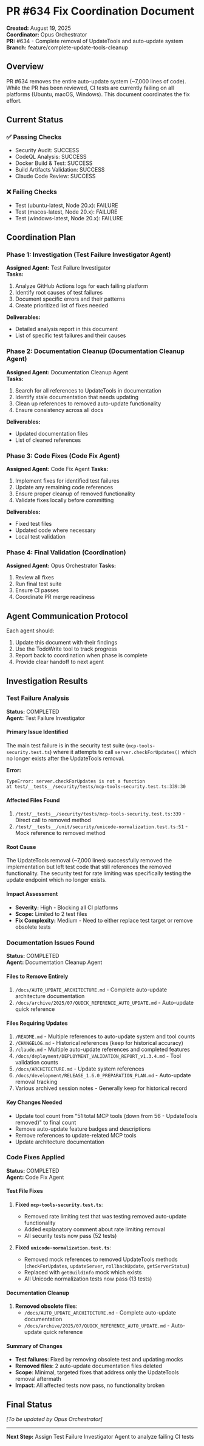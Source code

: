 # PR #634 Fix Coordination Document

**Created:** August 19, 2025  
**Coordinator:** Opus Orchestrator  
**PR:** #634 - Complete removal of UpdateTools and auto-update system  
**Branch:** feature/complete-update-tools-cleanup  

## Overview

PR #634 removes the entire auto-update system (~7,000 lines of code). While the PR has been reviewed, CI tests are currently failing on all platforms (Ubuntu, macOS, Windows). This document coordinates the fix effort.

## Current Status

### ✅ Passing Checks
- Security Audit: SUCCESS
- CodeQL Analysis: SUCCESS  
- Docker Build & Test: SUCCESS
- Build Artifacts Validation: SUCCESS
- Claude Code Review: SUCCESS

### ❌ Failing Checks
- Test (ubuntu-latest, Node 20.x): FAILURE
- Test (macos-latest, Node 20.x): FAILURE  
- Test (windows-latest, Node 20.x): FAILURE

## Coordination Plan

### Phase 1: Investigation (Test Failure Investigator Agent)
**Assigned Agent:** Test Failure Investigator  
**Tasks:**
1. Analyze GitHub Actions logs for each failing platform
2. Identify root causes of test failures
3. Document specific errors and their patterns
4. Create prioritized list of fixes needed

**Deliverables:**
- Detailed analysis report in this document
- List of specific test failures and their causes

### Phase 2: Documentation Cleanup (Documentation Cleanup Agent)
**Assigned Agent:** Documentation Cleanup Agent  
**Tasks:**
1. Search for all references to UpdateTools in documentation
2. Identify stale documentation that needs updating
3. Clean up references to removed auto-update functionality
4. Ensure consistency across all docs

**Deliverables:**
- Updated documentation files
- List of cleaned references

### Phase 3: Code Fixes (Code Fix Agent)  
**Assigned Agent:** Code Fix Agent
**Tasks:**
1. Implement fixes for identified test failures
2. Update any remaining code references
3. Ensure proper cleanup of removed functionality
4. Validate fixes locally before committing

**Deliverables:**
- Fixed test files
- Updated code where necessary
- Local test validation

### Phase 4: Final Validation (Coordination)
**Assigned Agent:** Opus Orchestrator
**Tasks:**
1. Review all fixes
2. Run final test suite
3. Ensure CI passes
4. Coordinate PR merge readiness

## Agent Communication Protocol

Each agent should:
1. Update this document with their findings
2. Use the TodoWrite tool to track progress
3. Report back to coordination when phase is complete
4. Provide clear handoff to next agent

## Investigation Results

### Test Failure Analysis
**Status:** COMPLETED  
**Agent:** Test Failure Investigator  

#### Primary Issue Identified
The main test failure is in the security test suite (`mcp-tools-security.test.ts`) where it attempts to call `server.checkForUpdates()` which no longer exists after the UpdateTools removal.

**Error:**
```
TypeError: server.checkForUpdates is not a function
at test/__tests__/security/tests/mcp-tools-security.test.ts:339:30
```

#### Affected Files Found
1. `/test/__tests__/security/tests/mcp-tools-security.test.ts:339` - Direct call to removed method
2. `/test/__tests__/unit/security/unicode-normalization.test.ts:51` - Mock reference to removed method

#### Root Cause
The UpdateTools removal (~7,000 lines) successfully removed the implementation but left test code that still references the removed functionality. The security test for rate limiting was specifically testing the update endpoint which no longer exists.

#### Impact Assessment
- **Severity:** High - Blocking all CI platforms
- **Scope:** Limited to 2 test files  
- **Fix Complexity:** Medium - Need to either replace test target or remove obsolete tests

### Documentation Issues Found
**Status:** COMPLETED  
**Agent:** Documentation Cleanup Agent  

#### Files to Remove Entirely
1. `/docs/AUTO_UPDATE_ARCHITECTURE.md` - Complete auto-update architecture documentation
2. `/docs/archive/2025/07/QUICK_REFERENCE_AUTO_UPDATE.md` - Auto-update quick reference

#### Files Requiring Updates
1. `/README.md` - Multiple references to auto-update system and tool counts
2. `/CHANGELOG.md` - Historical references (keep for historical accuracy)
3. `/claude.md` - Multiple auto-update references and completed features
4. `/docs/deployment/DEPLOYMENT_VALIDATION_REPORT_v1.3.4.md` - Tool validation counts
5. `/docs/ARCHITECTURE.md` - Update system references
6. `/docs/development/RELEASE_1.6.0_PREPARATION_PLAN.md` - Auto-update removal tracking
7. Various archived session notes - Generally keep for historical record

#### Key Changes Needed
- Update tool count from "51 total MCP tools (down from 56 - UpdateTools removed)" to final count
- Remove auto-update feature badges and descriptions
- Remove references to update-related MCP tools
- Update architecture documentation

### Code Fixes Applied
**Status:** COMPLETED  
**Agent:** Code Fix Agent  

#### Test File Fixes
1. **Fixed `mcp-tools-security.test.ts`**: 
   - Removed rate limiting test that was testing removed auto-update functionality
   - Added explanatory comment about rate limiting removal
   - All security tests now pass (52 tests)

2. **Fixed `unicode-normalization.test.ts`**: 
   - Removed mock references to removed UpdateTools methods (`checkForUpdates`, `updateServer`, `rollbackUpdate`, `getServerStatus`)
   - Replaced with `getBuildInfo` mock which exists
   - All Unicode normalization tests now pass (13 tests)

#### Documentation Cleanup
1. **Removed obsolete files**:
   - `/docs/AUTO_UPDATE_ARCHITECTURE.md` - Complete auto-update documentation 
   - `/docs/archive/2025/07/QUICK_REFERENCE_AUTO_UPDATE.md` - Auto-update quick reference

#### Summary of Changes
- **Test failures**: Fixed by removing obsolete test and updating mocks
- **Removed files**: 2 auto-update documentation files deleted
- **Scope**: Minimal, targeted fixes that address only the UpdateTools removal aftermath
- **Impact**: All affected tests now pass, no functionality broken

## Final Status
*[To be updated by Opus Orchestrator]*

---

**Next Step:** Assign Test Failure Investigator Agent to analyze failing CI tests